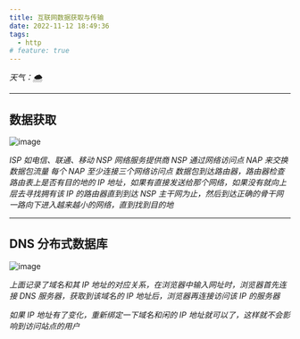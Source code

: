 ```yaml
---
title: 互联网数据获取与传输
date: 2022-11-12 18:49:36
tags:
  - http
# feature: true
---
```


_天气：🌨️_

---

## 数据获取

![image](https://thumbnail0.baidupcs.com/thumbnail/984f1ac9dp2e2d8887163c4a9a47e16d?fid=3031270481-250528-1054944734034579&time=1668326400&rt=sh&sign=FDTAER-DCb740ccc5511e5e8fedcff06b081203-Bkdjy25oHSBGaKd%2BGVSjnECVUTU%3D&expires=8h&chkv=0&chkbd=0&chkpc=&dp-logid=427540097389622880&dp-callid=0&file_type=0&size=c710_u400&quality=100&vuk=-&ft=video)

_ISP 如电信、联通、移动_
_NSP 网络服务提供商_
_NSP 通过网络访问点 NAP 来交换数据包流量 每个 NAP 至少连接三个网络访问点_
_数据包到达路由器，路由器检查路由表上是否有目的地的 IP 地址，如果有直接发送给那个网络，如果没有就向上层去寻找拥有该 IP 的路由器直到到达 NSP 主干网为止，然后到达正确的骨干网一路向下进入越来越小的网络，直到找到目的地_

---

## DNS 分布式数据库

![image](https://thumbnail0.baidupcs.com/thumbnail/51f6361cdg4d276937617c6d0d339ed5?fid=3031270481-250528-397159229195122&time=1668326400&rt=sh&sign=FDTAER-DCb740ccc5511e5e8fedcff06b081203-CTYDbzcsdNAV%2F7D9fEbOgvEp3TY%3D&expires=8h&chkv=0&chkbd=0&chkpc=&dp-logid=427589727937653473&dp-callid=0&file_type=0&size=c710_u400&quality=100&vuk=-&ft=video)

_上面记录了域名和其 IP 地址的对应关系，在浏览器中输入网址时，浏览器首先连接 DNS 服务器，获取到该域名的 IP 地址后，浏览器再连接访问该 IP 的服务器_

_如果 IP 地址有了变化，重新绑定一下域名和闲的 IP 地址就可以了，这样就不会影响到访问站点的用户_
